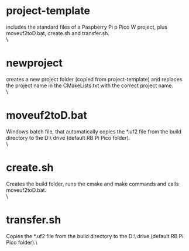 # project-template
includes the standard files of a Paspberry Pi p Pico W project, plus moveuf2toD.bat, create.sh and transfer.sh.\
\
# newproject
creates a new project folder (copied from project-template) and replaces the project name in the CMakeLists.txt with the correct project name.\
\
# moveuf2toD.bat
Windows batch file, that automatically copies the *.uf2 file from the build directory to the D:\ drive (default RB Pi Pico folder).\
\
# create.sh
Creates the build folder, runs the cmake and make commands and calls moveuf2toD.bat.\
\
# transfer.sh
Copies the *.uf2 file from the build directory to the D:\ drive (default RB Pi Pico folder).\
